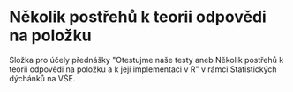 # Několik postřehů k teorii odpovědi na položku

Složka pro účely přednášky "Otestujme naše testy aneb Několik postřehů k teorii odpovědi na položku a k její implementaci v R" v rámci Statistických dýchánků na VŠE.
